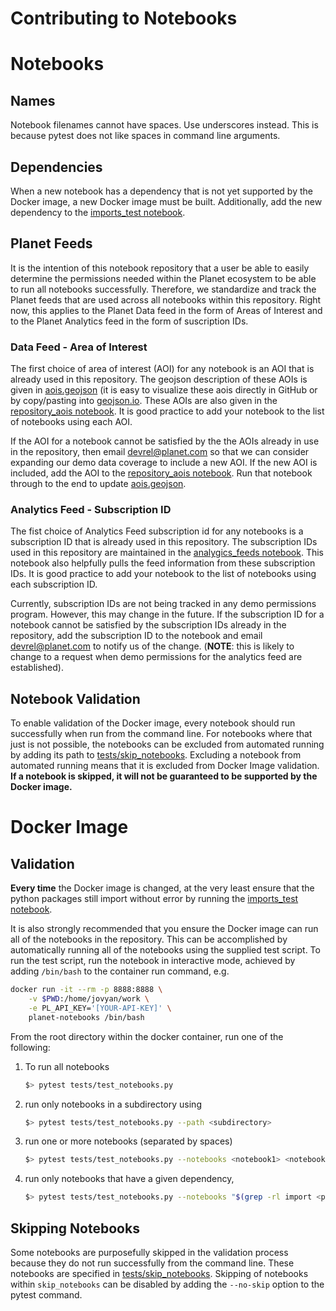 # Contributing to Notebooks

# Notebooks

## Names

Notebook filenames cannot have spaces. Use underscores instead. This is
because pytest does not like spaces in command line arguments.

## Dependencies

When a new notebook has a dependency that is not yet supported by the Docker image,
a new Docker image must be built. Additionally, add the new dependency to the 
[imports_test notebook](dev/imports_test.ipynb).

## Planet Feeds

It is the intention of this notebook repository that a user be able to easily
determine the permissions needed within the Planet ecosystem to be able to run
all notebooks successfully. Therefore, we standardize and track the Planet feeds
that are used across all notebooks within this repository. Right now, this applies
to the Planet Data feed in the form of Areas of Interest and to the Planet 
Analytics feed in the form of suscription IDs.

### Data Feed - Area of Interest

The first choice of area of interest (AOI) for any notebook is an AOI that is 
already used in this repository. The geojson description of these AOIs is given
in [aois.geojson](dev/imports_test.ipynb) (it is easy to visualize these
aois directly in GitHub or by copy/pasting into [geojson.io](geojson.io).
These AOIs are also given in the 
[repository_aois notebook](dev/repository_aois.ipynb). It is good practice
to add your notebook to the list of notebooks using each AOI.

If the AOI for a notebook cannot be satisfied by the the AOIs already in use
in the repository, then email <devrel@planet.com> so that we can consider
expanding our demo data coverage to include a new AOI. If the new AOI is included,
add the AOI to the 
[repository_aois notebook](dev/repository_aois.ipynb). Run that notebook
through to the end to update [aois.geojson](dev/imports_test.ipynb).

### Analytics Feed - Subscription ID

The fist choice of Analytics Feed subscription id for any notebooks is a 
subscription ID that is already used in this repository. The subscription IDs
used in this repository are maintained in the
[analygics_feeds notebook](analytics_feeds.ipynb). This notebook also helpfully
pulls the feed information from these subscription IDs. It is good practice
to add your notebook to the list of notebooks using each subscription ID.

Currently, subscription IDs are not being tracked in any demo permissions program.
However, this may change in the future. If the subscription ID for a notebook
cannot be satisfied by the subscription IDs already in the repository, add
the subscription ID to the notebook and email <devrel@planet.com> to notify us
of the change. (**NOTE**: this is likely to change to a request when demo 
permissions for the analytics feed are established).

## Notebook Validation

To enable validation of the Docker image, every notebook should run successfully
when run from the command line. For notebooks where that just is not possible, 
the notebooks can be excluded from automated running by adding its path to 
[tests/skip_notebooks](tests/skip_notebooks). Excluding a notebook from automated running
means that it is excluded from Docker Image validation. **If a notebook is
skipped, it will not be guaranteed to be supported by the Docker image.**

# Docker Image

## Validation

**Every time** the Docker image is changed, at the very least ensure that the 
python packages still import without error by running the
[imports_test notebook](dev/imports_test.ipynb).

It is also strongly recommended that you ensure the Docker image can run all
of the notebooks in the repository. This can be accomplished by automatically
running all of the notebooks using the supplied test script. To run the test script,
run the notebook in interactive mode, achieved by adding `/bin/bash` to 
the container run command, e.g.
```bash
docker run -it --rm -p 8888:8888 \
    -v $PWD:/home/jovyan/work \
    -e PL_API_KEY='[YOUR-API-KEY]' \
    planet-notebooks /bin/bash
```

From the root directory within the docker container, run one of the following:

1. To run all notebooks
    ```bash
    $> pytest tests/test_notebooks.py
    ```
1. run only notebooks in a subdirectory using
    ```bash
    $> pytest tests/test_notebooks.py --path <subdirectory>
    ```
1. run one or more notebooks (separated by spaces)
    ```bash
    $> pytest tests/test_notebooks.py --notebooks <notebook1> <notebook2> <...>
    ```
1. run only notebooks that have a given dependency, <package>
    ```bash
    $> pytest tests/test_notebooks.py --notebooks "$(grep -rl import <package> jupyter-notebooks/)"
   ```

## Skipping Notebooks

Some notebooks are purposefully skipped in the validation process because they
do not run successfully from the command line. These notebooks are specified in
[tests/skip_notebooks](tests/skip_notebooks). Skipping of notebooks within
`skip_notebooks` can be disabled by adding the `--no-skip` option to the pytest
command.
